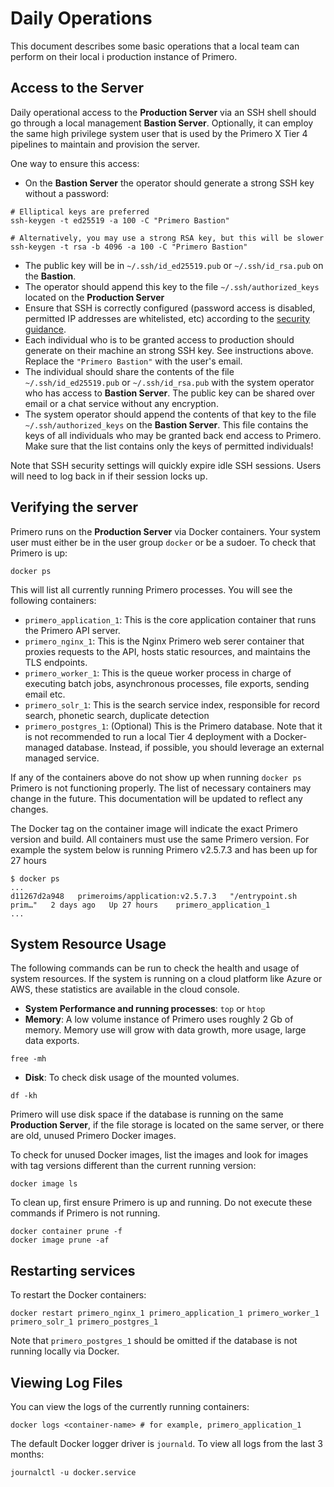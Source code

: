 # Daily Operations

This document describes some basic operations that a local team can perform on their local i production instance of Primero.

## Access to the Server

Daily operational access to the **Production Server** via an SSH shell should go through a local management **Bastion Server**. Optionally, it can employ the same high privilege system user that is used by the Primero X Tier 4 pipelines to maintain and provision the server.

One way to ensure this access:

  - On the **Bastion Server** the operator should generate a strong SSH key without a password:
  ```
  # Elliptical keys are preferred
  ssh-keygen -t ed25519 -a 100 -C "Primero Bastion"

  # Alternatively, you may use a strong RSA key, but this will be slower
  ssh-keygen -t rsa -b 4096 -a 100 -C "Primero Bastion"
  ```
  - The public key will be in `~/.ssh/id_ed25519.pub` or `~/.ssh/id_rsa.pub` on the **Bastion**.
  - The operator should append this key to the file  `~/.ssh/authorized_keys` located on the **Production Server**
  - Ensure that SSH is correctly configured (password access is disabled, permitted IP addresses are whitelisted, etc) according to the [security guidance](security.md).
  - Each individual who is to be granted access to production should generate on their machine an strong SSH key. See instructions above. Replace the `"Primero Bastion"` with the user's email.
  - The individual should share the contents of the file `~/.ssh/id_ed25519.pub` or `~/.ssh/id_rsa.pub` with the system operator who has access to **Bastion Server**. The public key can be shared over email or a chat service without any encryption.
  - The system operator should append the contents of that key to the file `~/.ssh/authorized_keys` on the **Bastion Server**. This file contains the keys of all individuals who may be granted back end access to Primero. Make sure that the list contains only the keys of permitted individuals!

Note that SSH security settings will quickly expire idle SSH sessions. Users will need to log back in if their session locks up.

## Verifying the server

Primero runs on the **Production Server** via Docker containers. Your system user must either be in the user group `docker` or be a sudoer. To check that Primero is up:
```
docker ps
```
This will list all currently running Primero processes. You will see the following containers:
 - `primero_application_1`: This is the core application container that runs the Primero API server.
 - `primero_nginx_1`: This is the Nginx Primero web serer container that proxies requests to the API, hosts static resources, and maintains the TLS endpoints.
 - `primero_worker_1`: This is the queue worker process in charge of executing batch jobs, asynchronous processes, file exports, sending email etc.
 - `primero_solr_1`: This is the search service index, responsible for record search, phonetic search, duplicate detection
 - `primero_postgres_1`: (Optional) This is the Primero database. Note that it is not recommended to run a local Tier 4 deployment with a Docker-managed database. Instead, if possible, you should leverage an external managed service.

If any of the containers above do not show up when running `docker ps` Primero is not functioning properly. The list of necessary containers may change in the future. This documentation will be updated to reflect any changes.

The Docker tag on the container image will indicate the exact Primero version and build. All containers must use the same Primero version. For example the system below is running Primero v2.5.7.3 and has been up for 27 hours
```
$ docker ps
...
d11267d2a948   primeroims/application:v2.5.7.3   "/entrypoint.sh prim…"   2 days ago   Up 27 hours    primero_application_1
...
```

## System Resource Usage

The following commands can be run to check the health and usage of system resources. If the system is running on a cloud platform like Azure or AWS, these statistics are available in the cloud console.

 - **System Performance and running processes**: `top` or `htop`
 - **Memory**: A low volume instance of Primero uses roughly 2 Gb of memory. Memory use will grow with data growth, more usage, large data exports.
 ```
 free -mh
 ```
 - **Disk**: To check disk usage of the mounted volumes.
 ```
 df -kh
 ```
 Primero will use disk space if the database is running on the same **Production Server**, if the file storage is located on the same server, or there are old, unused Primero Docker images.

 To check for unused Docker images, list the images and look for images with tag versions different than the current running version:
 ```
 docker image ls
 ```
 To clean up, first ensure Primero is up and running. Do not execute these commands if Primero is not running.
 ```
 docker container prune -f
 docker image prune -af
 ```

## Restarting services

To restart the Docker containers:
```
docker restart primero_nginx_1 primero_application_1 primero_worker_1 primero_solr_1 primero_postgres_1
```
Note that `primero_postgres_1` should be omitted if the database is not running locally via Docker.

## Viewing Log Files

You can view the logs of the currently running containers:
```
docker logs <container-name> # for example, primero_application_1
```

The default Docker logger driver is `journald`. To view all logs from the last 3 months:
```
journalctl -u docker.service
```